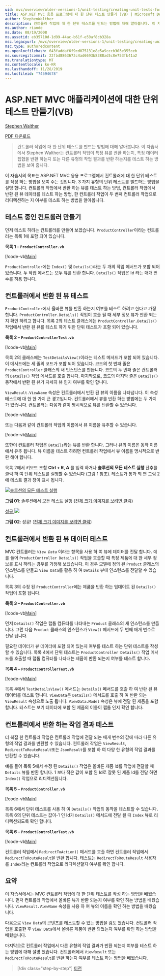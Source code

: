 ```yaml
---
uid: mvc/overview/older-versions-1/unit-testing/creating-unit-tests-for-asp-net-mvc-applications-vb
title: ASP.NET MVC 응용 프로그램에 대 한 단위 테스트 만들기 (VB) | Microsoft Docs
author: StephenWalther
description: 컨트롤러 작업에 대 한 단위 테스트를 만드는 방법에 대해 알아봅니다. 이 자습서에서 Stephen Walther는 컨트롤러 작업에서 parti를 반환 하는지 여부를 테스트 하는 방법을 보여 줍니다.
ms.author: riande
ms.date: 08/19/2008
ms.assetid: eb35710d-1d99-44ac-b61f-e50af8cb328a
msc.legacyurl: /mvc/overview/older-versions-1/unit-testing/creating-unit-tests-for-asp-net-mvc-applications-vb
msc.type: authoredcontent
ms.openlocfilehash: 643faddaf6f9cd075131e8e5a9cccb303e355ceb
ms.sourcegitcommit: 22fbd8863672c4ad6693b8388ad5c8e753fb41a2
ms.translationtype: MT
ms.contentlocale: ko-KR
ms.lasthandoff: 11/28/2019
ms.locfileid: "74594678"
---
```

# <a name="creating-unit-tests-for-aspnet-mvc-applications-vb"></a>ASP.NET MVC 애플리케이션에 대한 단위 테스트 만들기(VB)

[Stephen Walther](https://github.com/StephenWalther)

[PDF 다운로드](https://download.microsoft.com/download/8/4/8/84843d8d-1575-426c-bcb5-9d0c42e51416/ASPNET_MVC_Tutorial_07_VB.pdf)

> 컨트롤러 작업에 대 한 단위 테스트를 만드는 방법에 대해 알아봅니다. 이 자습서에서 Stephen Walther는 컨트롤러 작업이 특정 뷰를 반환 하는지, 특정 데이터 집합을 반환 하는지 또는 다른 유형의 작업 결과를 반환 하는지를 테스트 하는 방법을 보여 줍니다.

이 자습서의 목표는 ASP.NET MVC 응용 프로그램에서 컨트롤러에 대 한 단위 테스트를 작성 하는 방법을 보여 주는 것입니다. 3 가지 유형의 단위 테스트를 빌드하는 방법을 설명 합니다. 컨트롤러 작업에서 반환 하는 뷰를 테스트 하는 방법, 컨트롤러 작업에서 반환 된 뷰 데이터를 테스트 하는 방법, 한 컨트롤러 작업이 두 번째 컨트롤러 작업으로 리디렉션하는 지 여부를 테스트 하는 방법을 알아봅니다.

## <a name="creating-the-controller-under-test"></a>테스트 중인 컨트롤러 만들기

먼저 테스트 하려는 컨트롤러를 만들어 보겠습니다. `ProductController`이라는 컨트롤러는 목록 1에 포함 되어 있습니다.

**목록 1 – `ProductController.vb`**

[!code-vb[Main](creating-unit-tests-for-asp-net-mvc-applications-vb/samples/sample1.vb)]

`ProductController`에는 `Index()` 및 `Details()`라는 두 개의 작업 메서드가 포함 되어 있습니다. 두 작업 메서드는 모두 뷰를 반환 합니다. `Details()` 작업은 Id 라는 매개 변수를 허용 합니다.

## <a name="testing-the-view-returned-by-a-controller"></a>컨트롤러에서 반환 된 뷰 테스트

`ProductController`에서 올바른 뷰를 반환 하는지 여부를 테스트 하려고 한다고 가정 합니다. `ProductController.Details()` 작업이 호출 될 때 세부 정보 뷰가 반환 되는지 확인 하려고 합니다. 목록 2의 테스트 클래스에는 `ProductController.Details()` 작업에서 반환 된 뷰를 테스트 하기 위한 단위 테스트가 포함 되어 있습니다.

**목록 2 – `ProductControllerTest.vb`**

[!code-vb[Main](creating-unit-tests-for-asp-net-mvc-applications-vb/samples/sample2.vb)]

목록 2의 클래스에는 `TestDetailsView()`이라는 테스트 메서드가 포함 되어 있습니다. 이 메서드에는 세 줄의 코드가 포함 되어 있습니다. 코드의 첫 번째 줄은 `ProductController` 클래스의 새 인스턴스를 만듭니다. 코드의 두 번째 줄은 컨트롤러의 `Details()` 작업 메서드를 호출 합니다. 마지막으로, 코드의 마지막 줄은 `Details()` 동작에서 반환 된 뷰가 자세히 뷰 인지 여부를 확인 합니다.

`ViewResult.ViewName` 속성은 컨트롤러에서 반환 된 뷰의 이름을 나타냅니다. 이 속성 테스트에 대 한 한 가지 큰 경고입니다. 컨트롤러에서 뷰를 반환 하는 방법에는 두 가지가 있습니다. 컨트롤러는 다음과 같이 명시적으로 뷰를 반환할 수 있습니다.

[!code-vb[Main](creating-unit-tests-for-asp-net-mvc-applications-vb/samples/sample3.vb)]

또는 다음과 같이 컨트롤러 작업의 이름에서 뷰 이름을 유추할 수 있습니다.

[!code-vb[Main](creating-unit-tests-for-asp-net-mvc-applications-vb/samples/sample4.vb)]

또한이 컨트롤러 작업은 `Details`라는 뷰를 반환 합니다. 그러나 뷰의 이름은 동작 이름에서 유추 됩니다. 뷰 이름을 테스트 하려면 컨트롤러 작업에서 뷰 이름을 명시적으로 반환 해야 합니다.

목록 2에서 키보드 조합 **Ctrl + R, A** 를 입력 하거나 **솔루션의 모든 테스트 실행** 단추를 클릭 하 여 단위 테스트를 실행할 수 있습니다 (그림 1 참조). 테스트가 통과 되 면 그림 2에 테스트 결과 창이 표시 됩니다.

[![솔루션의 모든 테스트 실행](creating-unit-tests-for-asp-net-mvc-applications-vb/_static/image2.png)](creating-unit-tests-for-asp-net-mvc-applications-vb/_static/image1.png)

**그림 01**: 솔루션에서 모든 테스트 실행 ([전체 크기 이미지를 보려면 클릭](creating-unit-tests-for-asp-net-mvc-applications-vb/_static/image3.png))

[성공 ![](creating-unit-tests-for-asp-net-mvc-applications-vb/_static/image5.png)](creating-unit-tests-for-asp-net-mvc-applications-vb/_static/image4.png)

**그림 02**: 성공! ([전체 크기 이미지를 보려면 클릭](creating-unit-tests-for-asp-net-mvc-applications-vb/_static/image6.png))

## <a name="testing-the-view-data-returned-by-a-controller"></a>컨트롤러에서 반환 된 뷰 데이터 테스트

MVC 컨트롤러는 *`View Data`* 이라는 항목을 사용 하 여 뷰에 데이터를 전달 합니다. 예를 들어 `ProductController Details()` 작업을 호출할 때 특정 제품에 대 한 세부 정보를 표시 하려는 경우를 가정해 보겠습니다. 이 경우 모델에 정의 된 `Product` 클래스의 인스턴스를 만들고 `View Data`를 활용 하 여 `Details` 뷰에 인스턴스를 전달할 수 있습니다.

목록 3의 수정 된 `ProductController`에는 제품을 반환 하는 업데이트 된 `Details()` 작업이 포함 됩니다.

**목록 3 – `ProductController.vb`**

[!code-vb[Main](creating-unit-tests-for-asp-net-mvc-applications-vb/samples/sample5.vb)]

먼저 `Details()` 작업은 랩톱 컴퓨터를 나타내는 `Product` 클래스의 새 인스턴스를 만듭니다. 그런 다음 `Product` 클래스의 인스턴스가 `View()` 메서드에 두 번째 매개 변수로 전달 됩니다.

필요한 데이터가 뷰 데이터에 포함 되어 있는지 여부를 테스트 하는 단위 테스트를 작성할 수 있습니다. 목록 4에서 단위 테스트는 `ProductController Details()` 작업 메서드를 호출할 때 랩톱 컴퓨터를 나타내는 제품이 반환 되는지 여부를 테스트 합니다.

**목록 4 – `ProductControllerTest.vb`**

[!code-vb[Main](creating-unit-tests-for-asp-net-mvc-applications-vb/samples/sample6.vb)]

목록 4에서 `TestDetailsView()` 메서드는 `Details()` 메서드를 호출 하 여 반환 된 뷰 데이터를 테스트 합니다. `ViewData`은 `Details()` 메서드를 호출 하 여 반환 되는 `ViewResult` 속성으로 노출 됩니다. `ViewData.Model` 속성은 뷰에 전달 된 제품을 포함 합니다. 테스트는 보기 데이터에 포함 된 제품의 이름이 랩톱 인지 확인 합니다.

## <a name="testing-the-action-result-returned-by-a-controller"></a>컨트롤러에서 반환 하는 작업 결과 테스트

더 복잡 한 컨트롤러 작업은 컨트롤러 작업에 전달 되는 매개 변수의 값에 따라 다른 유형의 작업 결과를 반환할 수 있습니다. 컨트롤러 작업은 `ViewResult`, `RedirectToRouteResult`또는 `JsonResult`를 포함 하 여 다양 한 유형의 작업 결과를 반환할 수 있습니다.

예를 들어 목록 5에서 수정 된 `Details()` 작업은 올바른 제품 Id를 작업에 전달할 때 `Details` 뷰를 반환 합니다. 1 보다 작은 값이 포함 된 Id로 잘못 된 제품 Id를 전달 하면 `Index()` 작업으로 리디렉션됩니다.

**목록 5 – `ProductController.vb`**

[!code-vb[Main](creating-unit-tests-for-asp-net-mvc-applications-vb/samples/sample7.vb)]

목록 6에서 단위 테스트를 사용 하 여 `Details()` 작업의 동작을 테스트할 수 있습니다. 목록 6의 단위 테스트는 값이-1 인 Id가 `Details()` 메서드에 전달 될 때 `Index` 뷰로 리디렉션되도록 확인 합니다.

**목록 6 – `ProductControllerTest.vb`**

[!code-vb[Main](creating-unit-tests-for-asp-net-mvc-applications-vb/samples/sample8.vb)]

컨트롤러 작업에서 `RedirectToAction()` 메서드를 호출 하면 컨트롤러 작업에서 `RedirectToRouteResult`을 반환 합니다. 테스트는 `RedirectToRouteResult` 사용자를 `Index`라는 컨트롤러 작업으로 리디렉션할지 여부를 확인 합니다.

## <a name="summary"></a>요약

이 자습서에서는 MVC 컨트롤러 작업에 대 한 단위 테스트를 작성 하는 방법을 배웠습니다. 먼저 컨트롤러 작업에서 올바른 뷰가 반환 되는지 여부를 확인 하는 방법을 배웠습니다. `ViewResult.ViewName` 속성을 사용 하 여 뷰의 이름을 확인 하는 방법을 배웠습니다.

다음으로 `View Data`의 콘텐츠를 테스트할 수 있는 방법을 검토 했습니다. 컨트롤러 작업을 호출한 후 `View Data`에서 올바른 제품이 반환 되었는지 여부를 확인 하는 방법을 배웠습니다.

마지막으로 컨트롤러 작업에서 다른 유형의 작업 결과가 반환 되는지 여부를 테스트 하는 방법에 대해 설명 했습니다. 컨트롤러에서 `ViewResult` 또는 `RedirectToRouteResult`를 반환 하는지 여부를 테스트 하는 방법을 배웠습니다.

> [!div class="step-by-step"]
> [이전](creating-unit-tests-for-asp-net-mvc-applications-cs.md)
